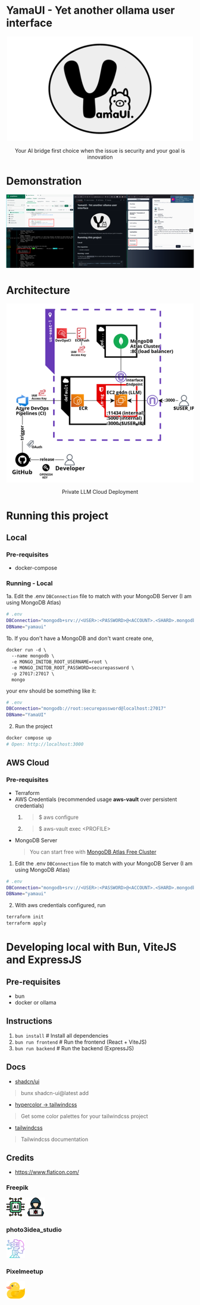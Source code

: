 # YamaUI - Yet another ollama user interface

<div align="center">
	<img src="./public/yamaui.png" width=500>
    <p> Your AI bridge first choice when the issue is security and your goal is innovation </p>
</div>

# Demonstration
<img src="./public/example.png"/>

# Architecture
<div align="center">
	<img src="./public/arquitecture.png" width=550>
    <p> Private LLM Cloud Deployment </p>
</div>

# Running this project

## Local

### Pre-requisites
- docker-compose

### Running - Local
1a. Edit the .env `DBConnection` file to match with your MongoDB Server (I am using MongoDB Atlas)
```bash
# .env
DBConnection="mongodb+srv://<USER>:<PASSWORD>@<ACCOUNT>.<SHARD>.mongodb.net"
DBName="yamaui"
```
1b. If you don't have a MongoDB and don't want create one, 
```
docker run -d \
  --name mongodb \
  -e MONGO_INITDB_ROOT_USERNAME=root \
  -e MONGO_INITDB_ROOT_PASSWORD=securepassword \
  -p 27017:27017 \
  mongo
```
your env should be something like it:
```bash
# .env
DBConnection="mongodb://root:securepassword@localhost:27017"
DBName="YamaUI"
```

2. Run the project
```bash
docker compose up
# Open: http://localhost:3000
```

## AWS Cloud

### Pre-requisites
- Terraform
- AWS Credentials (recommended usage **aws-vault** over persistent credentials)
    1. > $ aws configure
    2. > $ aws-vault exec \<PROFILE\>
- MongoDB Server
    > You can start free with [MongoDB Atlas Free Cluster](https://www.mongodb.com/lp/cloud/atlas/try4?utm_source=google&utm_campaign=search_gs_pl_evergreen_atlas_core_retarget-brand_gic-null_amers-all_ps-all_desktop_eng_lead&utm_term=mongodb%20atlas%20free&utm_medium=cpc_paid_search&utm_ad=e&utm_ad_campaign_id=14412646314&adgroup=131761122132&cq_cmp=14412646314&gad_source=1&gclid=Cj0KCQjwhb60BhClARIsABGGtw8Td5VN-RcXBIjasm-NPR_fWlqRqnDxAyhMQzQANuFbT-un3dhEW7UaAu4LEALw_wcB)
1. Edit the .env `DBConnection` file to match with your MongoDB Server (I am using MongoDB Atlas)
```bash
# .env
DBConnection="mongodb+srv://<USER>:<PASSWORD>@<ACCOUNT>.<SHARD>.mongodb.net"
DBName="yamaui"
```
2. With aws credentials configured, run
```bash
terraform init
terraform apply
```

# Developing local with Bun, ViteJS and ExpressJS

## Pre-requisites
- bun
- docker or ollama

## Instructions

1. `bun install` # Install all dependencies
2. `bun run frontend` # Run the frontend (React + ViteJS)
3. `bun run backend` # Run the backend (ExpressJS)

## Docs
- [shadcn/ui](https://ui.shadcn.com/docs/components/accordion)
> bunx shadcn-ui@latest add
- [hypercolor -> tailwindcss](https://hypercolor.dev/)
> Get some color palettes for your tailwindcss project
- [tailwindcss](https://tailwindcss.com/docs)
> Tailwindcss documentation

## Credits
- https://www.flaticon.com/

### Freepik
<img src="./public/llm.png" width=50> <img src="./public/hacker.png" width=50>

### photo3idea_studio
<img src="./public/ai.png" width=50>

### Pixelmeetup
<img src="./public/duck.png" width=50>
